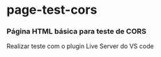 # page-test-cors

<h3> Página HTML básica para teste de CORS </h3>
<p> Realizar teste com o plugin Live Server do VS code </p>
